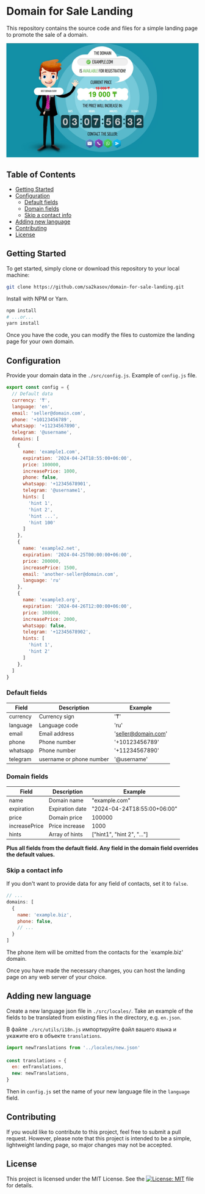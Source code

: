 # Domain for Sale Landing

This repository contains the source code and files for a simple landing page to promote the sale of a domain.

<div style="text-align:center">
  <img src="./public/cover.jpg" alt="Domain Landing Cover">
</div>

## Table of Contents

- [Getting Started](#getting-started)
- [Configuration](#configuration)
  - [Default fields](#default-fields)
  - [Domain fields](#domain-fields)
  - [Skip a contact info](#skip-a-contact-info)
- [Adding new language](#adding-new-language)
- [Contributing](#contributing)
- [License](#license)

## Getting Started

To get started, simply clone or download this repository to your local machine:

```bash
git clone https://github.com/sa2kasov/domain-for-sale-landing.git
```

Install with NPM or Yarn.

```bash
npm install
# ...or...
yarn install
```

Once you have the code, you can modify the files to customize the landing page for your own domain.

## Configuration

Provide your domain data in the `./src/config.js`. Example of `config.js` file.

```javascript
export const config = {
  // Default data
  currency: '₸',
  language: 'en',
  email: 'seller@domain.com',
  phone: '+10123456789',
  whatsapp: '+11234567890',
  telegram: '@username',
  domains: [
    {
      name: 'example1.com',
      expiration: '2024-04-24T18:55:00+06:00',
      price: 100000,
      increasePrice: 1000,
      phone: false,
      whatsapp: '+12345678901',
      telegram: '@username1',
      hints: [
        'hint 1',
        'hint 2',
        'hint ...',
        'hint 100'
      ]
    },
    {
      name: 'example2.net',
      expiration: '2024-04-25T00:00:00+06:00',
      price: 200000,
      increasePrice: 1500,
      email: 'another-seller@domain.com',
      language: 'ru'
    },
    {
      name: 'example3.org',
      expiration: '2024-04-26T12:00:00+06:00',
      price: 300000,
      increasePrice: 2000,
      whatsapp: false,
      telegram: '+12345678902',
      hints: [
        'hint 1',
        'hint 2'
      ]
    },
  ]
}
```

### Default fields

| Field    | Description              | Example             |
|----------|--------------------------|---------------------|
| currency | Currency sign            | '₸'                 |
| language | Language code            | 'ru'                |
| email    | Email address            | 'seller@domain.com' |
| phone    | Phone number             | '+10123456789'      |
| whatsapp | Phone number             | '+11234567890'      |
| telegram | username or phone number | '@username'         |

### Domain fields

| Field         | Description     | Example                     |
|---------------|-----------------|-----------------------------|
| name          | Domain name     | "example.com"               |
| expiration    | Expiration date | "2024-04-24T18:55:00+06:00" |
| price         | Domain price    | 100000                      |
| increasePrice | Price increase  | 1000                        |
| hints         | Array of hints  | ["hint1", "hint 2", "..."]  |

**Plus all fields from the default field. Any field in the domain field overrides the default values.**

### Skip a contact info

If you don't want to provide data for any field of contacts, set it to `false`.

```javascript
// ...
domains: [
  {
    name: 'example.biz',
    phone: false,
    // ...
  }
]
```

The phone item will be omitted from the contacts for the `example.biz' domain.

Once you have made the necessary changes, you can host the landing page on any web server of your choice.

## Adding new language

Create a new language json file in `./src/locales/`. Take an example of the fields to be translated from existing files in the directory, e.g. `en.json`.

В файле `./src/utils/i18n.js` импортируйте файл вашего языка и укажите его в объекте `translations`.

```javascript
import newTranslations from '../locales/new.json'

const translations = {
  en: enTranslations,
  new: newTranslations,
}
```

Then in `config.js` set the name of your new language file in the `language` field.

## Contributing

If you would like to contribute to this project, feel free to submit a pull request. However, please note that this project is intended to be a simple, lightweight landing page, so major changes may not be accepted.

## License

This project is licensed under the MIT License. See the [![License: MIT](https://img.shields.io/badge/License-MIT-yellow.svg)](https://github.com/sa2kasov/domain-for-sale-landing/blob/master/LICENSE) file for details.